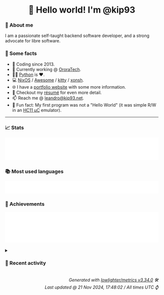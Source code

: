 <!-- README template, populated using this action:
     https://github.com/kip93/kip93/blob/main/.github/workflows/readme.yml. -->

<h1 align="center">👋 Hello world! I'm @kip93</h1> <!-- LOGIN => username -->

### 👤 About me

I am a passionate self-taught backend software developer, and a strong advocate for libre software.


### 💬 Some facts

* 📅 Coding since 2013.
* 💼 Currently working @ [OroraTech](https://ororatech.com/).
* 👨‍💻 [Python](https://github.com/search?q=user%3Akip93&l=python) is ❤️. <!-- LOGIN => username -->
* 💻 [NixOS](https://github.com/NixOS/) /
     [Awesome](https://github.com/awesomeWM/) /
     [kitty](https://github.com/kovidgoyal/kitty/) /
     [xonsh](https://github.com/xonsh/).
* 🌐 I have a [portfolio website](https://kip93.net/) with some more information.
* 📝 Checkout my [résumé](https://kip93.net/resume/) for even more detail.
* 📫 Reach me @ [leandro@kip93.net](mailto:leandro@kip93.net).
* 🎲 Fun fact: My first program was not a "Hello World" (it was simple R/W in an [HC11 µC](https://en.wikipedia.org/wiki/68HC11) emulator).


-----------------------------------------------------------------------------------------------------------------------


### 📈 Stats

![](./stats.svg)


### 📚 Most used languages <!-- by percentage, in decreasing order -->

![](./languages.svg)


### 🏅 Achievements

![](./achievements.svg)


<details> <!-- Last activity -->
<!-- Almost verbatim copy of https://github.com/lowlighter/metrics/blob/latest/source/templates/markdown/partials/activity.ejs, but restructured to be foldable. -->
<summary><h3>📰 Recent activity</h3></summary>

* ➡️ Pushed 1 commit in [b-camacho/nix](https://github.com/b-camacho/nix) on branch `lfs`
  * [#70ffcc8](https://github.com/b-camacho/nix/commit/70ffcc8) Fix format
  * *On 20 Nov 2024, 17:24:36*
* ➡️ Pushed 1 commit in [kip93/nix](https://github.com/kip93/nix) on branch `lfs`
  * [#70ffcc8](https://github.com/kip93/nix/commit/70ffcc8) Fix format
  * *On 20 Nov 2024, 17:24:24*
* 💬 Commented on [#10153 git-lfs support](https://github.com/NixOS/nix/issues/10153) from [NixOS/nix](https://github.com/NixOS/nix)
  * *On 20 Nov 2024, 16:57:22*
* ➡️ Pushed 2 commits in [b-camacho/nix](https://github.com/b-camacho/nix) on branch `lfs`
  * [#79d4106](https://github.com/b-camacho/nix/commit/79d4106) Fix some errors, and add tests for them
  * [#b48dacd](https://github.com/b-camacho/nix/commit/b48dacd) Add docs
  * *On 20 Nov 2024, 16:53:24*
</details>


<h6 align="right"><em>
    Generated with <a href="https://github.com/lowlighter/metrics/tree/latest/">lowlighter/metrics v3.34.0</a> 🛠️<br> <!-- VERSION => MAJOR.minor.patch -->
    Last updated @ 21 Nov 2024, 17:48:02 / All times UTC ⌚ <!-- meta.generated => DD/MM/YYYY, hh:mm -->
</em></h6>
